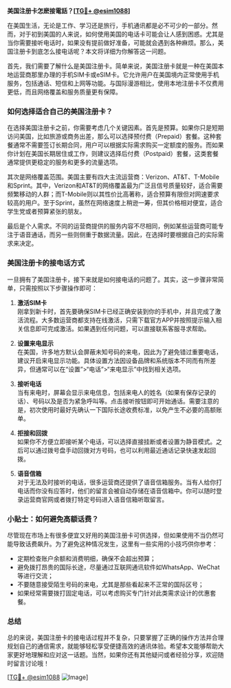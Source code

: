 **美国注册卡怎麽接電話？[[TG💪+ @esim1088](https://t.me/s/esim1088)]**

在美国生活，无论是工作、学习还是旅行，手机通讯都是必不可少的一部分。然而，对于初到美国的人来说，如何使用美国的电话卡可能会让人感到困惑。尤其是当你需要接听电话时，如果没有提前做好准备，可能就会遇到各种麻烦。那么，美国注册卡到底怎么接电话呢？本文将详细为你解答这一问题。

首先，我们需要了解什么是美国注册卡。简单来说，美国注册卡就是一种在美国本地运营商那里办理的手机SIM卡或eSIM卡。它允许用户在美国境内正常使用手机服务，包括通话、短信和上网等功能。与国际漫游相比，使用本地注册卡不仅费用更低，而且网络覆盖和服务质量更有保障。

### 如何选择适合自己的美国注册卡？

在选择美国注册卡之前，你需要考虑几个关键因素。首先是预算。如果你只是短期访问美国，比如旅游或商务出差，那么可以选择预付费（Prepaid）套餐。这种套餐通常不需要签订长期合同，用户可以根据实际需求购买一定额度的服务。而如果你计划在美国长期居住或工作，则建议选择后付费（Postpaid）套餐，这类套餐通常提供更稳定的服务和更多的流量选项。

其次是网络覆盖范围。美国主要有四大主流运营商：Verizon、AT&T、T-Mobile和Sprint。其中，Verizon和AT&T的网络覆盖最为广泛且信号质量较好，适合需要频繁移动的人群；而T-Mobile则以其性价比高著称，适合预算有限但对网速要求较高的用户。至于Sprint，虽然在网络速度上稍逊一筹，但其价格相对便宜，适合学生党或者预算紧张的朋友。

最后是个人需求。不同的运营商提供的服务内容不尽相同，例如某些运营商可能专注于语音通话，而另一些则侧重于数据流量。因此，在选择时要根据自己的实际需求来决定。

### 美国注册卡的接电话方式

一旦拥有了美国注册卡，接下来就是如何接电话的问题了。其实，这一步骤非常简单，只需按照以下步骤操作即可：

1. **激活SIM卡**  
   刚拿到新卡时，首先要确保SIM卡已经正确安装到你的手机中，并且完成了激活流程。大多数运营商都支持在线激活，只需下载官方APP并按照提示输入相关信息即可完成激活。如果遇到任何问题，可以直接联系客服寻求帮助。

2. **设置来电显示**  
   在美国，许多地方默认会屏蔽未知号码的来电，因此为了避免错过重要电话，建议开启来电显示功能。具体设置方法因设备品牌和系统版本不同而有所差异，但通常可以在“设置”>“电话”>“来电显示”中找到相关选项。

3. **接听电话**  
   当有来电时，屏幕会显示来电信息，包括来电人的姓名（如果有保存记录的话）、号码以及是否为紧急呼叫等。点击接听按钮即可开始通话。需要注意的是，初次使用时最好先确认一下国际长途收费标准，以免产生不必要的高额账单。

4. **拒接和回拨**  
   如果你不方便立即接听某个电话，可以选择直接挂断或者设置为静音模式。之后可以通过拨号盘手动回拨对方号码，也可以利用最近通话记录快速发起回拨。

5. **语音信箱**  
   对于无法及时接听的电话，很多运营商还提供了语音信箱服务。当有人给你打电话而你没有应答时，他们的留言会被自动存储在语音信箱中。你可以随时登录运营商官网或者拨打特定号码进入语音信箱听取留言。

### 小贴士：如何避免高额话费？

尽管现在市场上有很多便宜又好用的美国注册卡可供选择，但如果使用不当仍然可能导致话费飙升。为了避免这种情况发生，这里有一些实用的小技巧供你参考：

- 定期检查账户余额和消费明细，确保不会超出预算；
- 避免拨打昂贵的国际长途，尽量通过互联网通讯软件如WhatsApp、WeChat等进行交流；
- 不要随意接受陌生号码的来电，尤其是那些看起来不正常的国际区号；
- 如果经常需要拨打固定电话，可以考虑购买专门针对此类需求设计的优惠套餐。

### 总结

总的来说，美国注册卡的接电话过程并不复杂，只要掌握了正确的操作方法并合理规划自己的通信需求，就能够轻松享受便捷高效的通讯体验。希望本文能够帮助大家更好地理解和应对这一话题。当然，如果你还有其他疑问或者经验分享，欢迎随时留言讨论哦！

[[TG💪+ @esim1088](https://t.me/s/esim1088) ![Image](https://i.postimg.cc/4NQfJmqS/Snipaste-2025-05-13-00-14-12.png)]